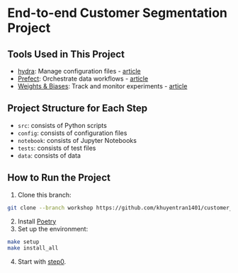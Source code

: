 # End-to-end Customer Segmentation Project

## Tools Used in This Project
* [hydra](https://hydra.cc/): Manage configuration files - [article](https://towardsdatascience.com/introduction-to-hydra-cc-a-powerful-framework-to-configure-your-data-science-projects-ed65713a53c6)
* [Prefect](https://www.prefect.io/): Orchestrate data workflows - [article](https://towardsdatascience.com/orchestrate-a-data-science-project-in-python-with-prefect-e69c61a49074)
* [Weights & Biases](https://wandb.ai/): Track and monitor experiments - [article](https://towardsdatascience.com/introduction-to-weight-biases-track-and-visualize-your-machine-learning-experiments-in-3-lines-9c9553b0f99d)

## Project Structure for Each Step
* `src`: consists of Python scripts
* `config`: consists of configuration files
* `notebook`: consists of Jupyter Notebooks
* `tests`: consists of test files
* `data`: consists of data

## How to Run the Project
1. Clone this branch:
```bash
git clone --branch workshop https://github.com/khuyentran1401/customer_segmentation.git
```
2. Install [Poetry](https://python-poetry.org/docs/#installation)
3. Set up the environment:
```bash
make setup
make install_all
```
4. Start with [step0](./step0).
